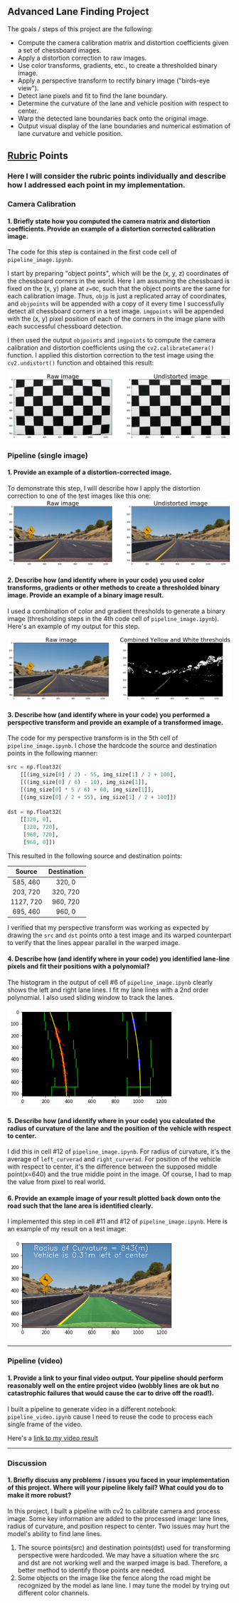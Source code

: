 ## **Advanced Lane Finding Project**

The goals / steps of this project are the following:

* Compute the camera calibration matrix and distortion coefficients given a set of chessboard images.
* Apply a distortion correction to raw images.
* Use color transforms, gradients, etc., to create a thresholded binary image.
* Apply a perspective transform to rectify binary image ("birds-eye view").
* Detect lane pixels and fit to find the lane boundary.
* Determine the curvature of the lane and vehicle position with respect to center.
* Warp the detected lane boundaries back onto the original image.
* Output visual display of the lane boundaries and numerical estimation of lane curvature and vehicle position.

## [Rubric](https://review.udacity.com/#!/rubrics/571/view) Points

### Here I will consider the rubric points individually and describe how I addressed each point in my implementation.  


### Camera Calibration

#### 1. Briefly state how you computed the camera matrix and distortion coefficients. Provide an example of a distortion corrected calibration image.

The code for this step is contained in the first code cell of `pipeline_image.ipynb`.  

I start by preparing "object points", which will be the (x, y, z) coordinates of the chessboard corners in the world. Here I am assuming the chessboard is fixed on the (x, y) plane at `z=0`c, such that the object points are the same for each calibration image.  Thus, `objp` is just a replicated array of coordinates, and `objpoints` will be appended with a copy of it every time I successfully detect all chessboard corners in a test image.  `imgpoints` will be appended with the (x, y) pixel position of each of the corners in the image plane with each successful chessboard detection.  

I then used the output `objpoints` and `imgpoints` to compute the camera calibration and distortion coefficients using the `cv2.calibrateCamera()` function.  I applied this distortion correction to the test image using the `cv2.undistort()` function and obtained this result:

![](output_images/dist1.png)

### Pipeline (single image)

#### 1. Provide an example of a distortion-corrected image.

To demonstrate this step, I will describe how I apply the distortion correction to one of the test images like this one:
![](output_images/dist2.png)

#### 2. Describe how (and identify where in your code) you used color transforms, gradients or other methods to create a thresholded binary image.  Provide an example of a binary image result.

I used a combination of color and gradient thresholds to generate a binary image (thresholding steps in the 4th code cell of `pipeline_image.ipynb`).  Here's an example of my output for this step.

![](output_images/binary_img.png)

#### 3. Describe how (and identify where in your code) you performed a perspective transform and provide an example of a transformed image.

The code for my perspective transform is in the 5th cell of `pipeline_image.ipynb`. I chose the hardcode the source and destination points in the following manner:

```python
src = np.float32(
    [[(img_size[0] / 2) - 55, img_size[1] / 2 + 100],
    [((img_size[0] / 6) - 10), img_size[1]],
    [(img_size[0] * 5 / 6) + 60, img_size[1]],
    [(img_size[0] / 2 + 55), img_size[1] / 2 + 100]])

dst = np.float32(
    [[320, 0],
     [320, 720],
     [960, 720],
     [960, 0]])
```

This resulted in the following source and destination points:

| Source        | Destination   |
|:-------------:|:-------------:|
| 585, 460      | 320, 0        |
| 203, 720      | 320, 720      |
| 1127, 720     | 960, 720      |
| 695, 460      | 960, 0        |

I verified that my perspective transform was working as expected by drawing the `src` and `dst` points onto a test image and its warped counterpart to verify that the lines appear parallel in the warped image.

#### 4. Describe how (and identify where in your code) you identified lane-line pixels and fit their positions with a polynomial?

The histogram in the output of cell #6 of `pipeline_image.ipynb` clearly shows the left and right lane lines. I fit my lane lines with a 2nd order polynomial. I also used sliding window to track the lanes.

![](output_images/lanes.png)

#### 5. Describe how (and identify where in your code) you calculated the radius of curvature of the lane and the position of the vehicle with respect to center.

I did this in cell #12 of `pipeline_image.ipynb`. For radius of curvature, it's the average of `left_curverad` and `right_curverad`. For position of the vehicle with respect to center, it's the difference between the supposed middle point(x=640) and the true middle point in the image. Of course, I had to map the value from pixel to real world.

#### 6. Provide an example image of your result plotted back down onto the road such that the lane area is identified clearly.

I implemented this step in cell #11 and #12 of `pipeline_image.ipynb`.  Here is an example of my result on a test image:

![](output_images/result.png)

---

### Pipeline (video)

#### 1. Provide a link to your final video output.  Your pipeline should perform reasonably well on the entire project video (wobbly lines are ok but no catastrophic failures that would cause the car to drive off the road!).

I built a pipeline to generate video in a different notebook: `pipeline_video.ipynb` cause I need to reuse the code to process each single frame of the video.

Here's a [link to my video result](https://github.com/leros/Self-Driving-Car-Advanced-Lane-Finding/blob/master/project_video_processed.mp4)

---

### Discussion

#### 1. Briefly discuss any problems / issues you faced in your implementation of this project.  Where will your pipeline likely fail?  What could you do to make it more robust?

In this project, I built a pipeline with cv2 to calibrate camera and process image. Some key information are added to the processed image: lane lines, radius of curvature, and position respect to center.  Two issues may hurt the model's ability to find lane lines.

1. The source points(src) and destination points(dst) used for transforming perspective were hardcoded. We may have a situation where the src and dst are not working well and the warped image is bad. Therefore, a better method to identify those points are needed.
2. Some objects on the image like the fence along the road might be recognized by the model as lane line. I may tune the model by trying out different color channels.
